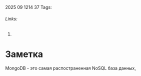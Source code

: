 2025 09 1214 37
Tags: 
###### Links: 
1) 
# Заметка
MongoDB - это самая распостраненная NoSQL база данных, 